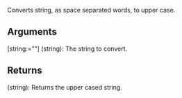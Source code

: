 Converts string, as space separated words, to upper case.


## Arguments
[string:=""] (string): The string to convert.


## Returns
(string): Returns the upper cased string.
